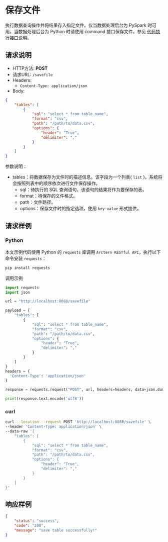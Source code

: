 # 保存文件

执行数据查询操作并将结果存入指定文件。仅当数据处理后台为 PySpark 时可用。当数据处理后台为 Python 时请使用 command 接口保存文件。参见 [代码执行接口说明](command.md)。

## 请求说明

- HTTP方法: **POST**
- 请求URL: `/savefile`
- Headers:
    - `Content-Type: application/json`
- Body:
```json
{
    "tables": [
        {
            "sql": "select * from table_name",
            "format": "csv",
            "path": "/path/to/data.csv",
            "options": {
                "header": "True",
                "delimiter": ","
            }
        }
    ]
}
```

参数说明：

- tables：将数据保存为文件时的描述信息。该字段为一个列表( `list` )，系统将会按照列表中的顺序依次进行文件保存操作。
    - sql：待执行的 SQL 查询语句，该语句的结果将作为要保存的表。
    - format：待保存的文件格式。
    - path：文件路径。
    - options：保存文件时的指定选项，使用 `key-value` 形式提供。

## 请求样例

### Python

本文示例代码使用 Python 的 `requests` 库调用 `Arctern RESTful API`，执行以下命令安装 `requests`：

```bash
pip install requests
```

调用示例

```python
import requests
import json

url = "http://localhost:8080/savefile"

payload = {
    "tables": [
        {
            "sql": "select * from table_name",
            "format": "csv",
            "path": "/path/to/data.csv",
            "options": {
                "header": "True",
                "delimiter": ","
            }
        }
    ]
}
headers = {
  'Content-Type': 'application/json'
}

response = requests.request("POST", url, headers=headers, data=json.dumps(payload))

print(response.text.encode('utf8'))
```

### curl

```bash
curl --location --request POST 'http://localhost:8080/savefile' \
--header 'Content-Type: application/json' \
--data-raw '{
    "tables": [
        {
            "sql": "select * from table_name",
            "format": "csv",
            "path": "/path/to/data.csv",
            "options": {
                "header": "True",
                "delimiter": ","
            }
        }
    ]
}'
```

## 响应样例

```json
{
    "status": "success",
    "code": "200",
    "message": "save table successfully!"
}
```
